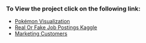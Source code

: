 ### To View the project click on the following link:
* [Pokémon Visualization](https://nbviewer.jupyter.org/github/mihirsampat/Machine-Learning/blob/master/PokemonKaggle/Pok%C3%A9mon%20Analysis.ipynb#baseEggSteps)
* [Real Or Fake Job Postings Kaggle](https://nbviewer.jupyter.org/github/mihirsampat/Machine-Learning/blob/master/RealOrFakeJobPostingsKaggle/%5BReal%20or%20Fake%5D%20Fake%20Job%20Description%20Prediction.ipynb)
* [Marketing Customers](https://nbviewer.jupyter.org/github/mihirsampat/Machine-Learning/blob/master/MarketingCustomersKaggle/Marketing%20Customers%20-%20Linear%20Regression.ipynb)

